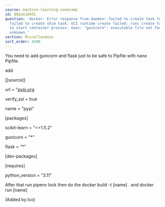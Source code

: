 ```yaml
---
course: machine-learning-zoomcamp
id: 80a2e18431
question: 'docker: Error response from daemon: failed to create task for container:
  failed to create shim task: OCI runtime create failed: runc create failed: unable
  to start container process: exec: "gunicorn": executable file not found in $PATH:
  unknown.'
section: Miscellaneous
sort_order: 4280
---
```


You need to add gunicorn and flask just to be safe to Pipfile with nano Pipfile.

add

[[source]]

url = "[pypi.org](https://pypi.org/simple")

verify_ssl = true

name = "pypi"

[packages]

scikit-learn = "==1.5.2"

gunicorn = "*"

flask 	    = “*”

[dev-packages]

[requires]

python_version = "3.11"

After that run pipenv lock then do the docker build -t [name] .  and docker run [name]

(Added by Ico)

